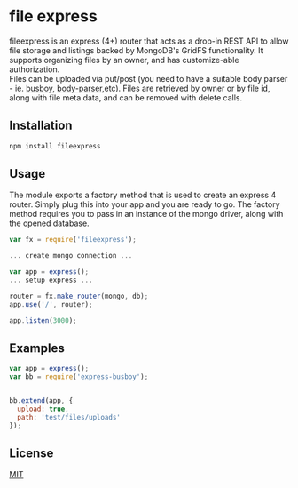 # file express
fileexpress is an express (4+) router that acts as a drop-in REST API
to allow file storage and listings backed by MongoDB's GridFS functionality.
It supports organizing files by an owner, and has customize-able authorization.  
Files can be uploaded via put/post (you need to have a suitable body parser - ie.
[busboy](https://www.npmjs.org/package/busboy#readme), [body-parser](https://github.com/expressjs/body-parser),etc).  Files are retrieved by owner
or by file id, along with file meta data, and can be removed with delete calls.

## Installation

```sh
npm install fileexpress
```

## Usage

The module exports a factory method that is used to create an express 4 router.  Simply
plug this into your app and you are ready to go.  The factory method requires you to pass in
an instance of the mongo driver, along with the opened database.

```js
var fx = require('fileexpress');

... create mongo connection ...

var app = express();
... setup express ...

router = fx.make_router(mongo, db);
app.use('/', router);

app.listen(3000);

```

## Examples

```js
var app = express();
var bb = require('express-busboy');


bb.extend(app, {
  upload: true,
  path: 'test/files/uploads'
});

```


## License
[MIT](https://github.com/expressjs/body-parser/blob/master/LICENSE)
